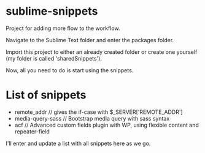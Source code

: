 # sublime-snippets

Project for adding more flow to the workflow. 

Navigate to the Sublime Text folder and enter the packages folder. 

Import this project to either an already created folder or create one yourself (my folder is called 'sharedSnippets').

Now, all you need to do is start using the snippets.

# List of snippets

<ul>
  <li>remote_addr // gives the if-case with $_SERVER['REMOTE_ADDR']</li>
  <li>media-query-sass // Bootstrap media query with sass syntax</li>
  <li>acf // Advanced custom fields plugin with WP, using flexible content and repeater-field</li>
</ul>

I'll enter and update a list with all snippets here as we go. 
